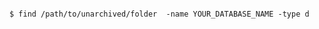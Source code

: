 <!-- usedin: [ _includes/_inlines/AddOns/common/database-backups/database-backups_mongodb.md] -->

```

$ find /path/to/unarchived/folder  -name YOUR_DATABASE_NAME -type d

```
